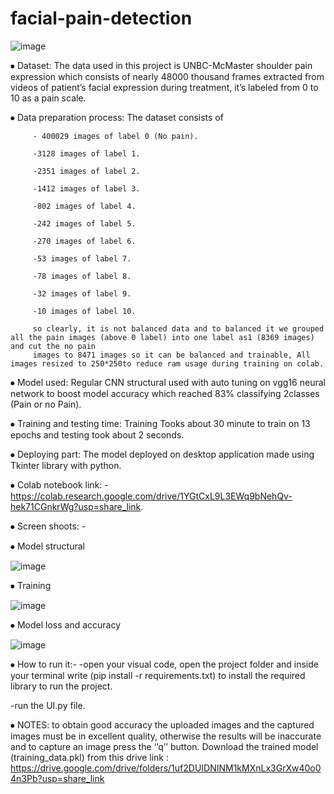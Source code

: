 ﻿# facial-pain-detection

![image](https://user-images.githubusercontent.com/88105870/205351374-5389ed59-2360-4547-829d-eaec5cd69441.png)


⦁	Dataset: The data used in this project is UNBC-McMaster shoulder pain expression which consists of nearly 48000 thousand frames extracted from videos of patient’s facial expression during treatment, it’s labeled from 0 to 10 as a pain scale.

⦁	Data preparation process: The dataset consists of

         - 400029 images of label 0 (No pain).
         
         -3128 images of label 1.
         
         -2351 images of label 2. 
         
         -1412 images of label 3.
         
         -802 images of label 4.
         
         -242 images of label 5.
         
         -270 images of label 6.
         
         -53 images of label 7.
         
         -78 images of label 8.
         
         -32 images of label 9.
         
         -10 images of label 10.
         
         so clearly, it is not balanced data and to balanced it we grouped all the pain images (above 0 label) into one label as1 (8369 images) and cut the no pain
         images to 8471 images so it can be balanced and trainable, All images resized to 250*250to reduce ram usage during training on colab.   
         

⦁	Model used: Regular CNN structural used with auto tuning on vgg16 neural network to boost model accuracy which reached 83% classifying 2classes (Pain or no Pain).


⦁	Training and testing time: Training Tooks about 30 minute to train on 13 epochs and testing took about 2 seconds.



⦁	Deploying part: The model deployed on desktop application made using Tkinter library with python.


⦁	Colab notebook link: -  https://colab.research.google.com/drive/1YGtCxL9L3EWq9bNehQv-hek71CGnkrWg?usp=share_link.


⦁	Screen shoots: -


⦁	Model structural 

![image](https://user-images.githubusercontent.com/88105870/205352032-a42d021e-9921-4d36-9272-47406f662cc2.png)


⦁	Training
 
![image](https://user-images.githubusercontent.com/88105870/205351801-5f53e8f3-71b3-41c4-b7d7-6a9b1623e4b1.png)


⦁	Model loss and accuracy 

![image](https://user-images.githubusercontent.com/88105870/205351912-4ba12cdc-88ae-42c8-9b94-82a8b446c685.png)
        

⦁	How to run it:-
-open your visual code, open the project folder and inside your terminal write (pip install -r requirements.txt) to install the required library to run the project.

-run the UI.py file.

⦁	NOTES: to obtain good accuracy the uploaded images and the captured images must be in excellent quality, otherwise the results will be inaccurate and to capture an image press the ‘’q’’ button.
Download the trained model (training_data.pkl) from this drive link :
https://drive.google.com/drive/folders/1uf2DUIDNINM1kMXnLx3GrXw40o04n3Pb?usp=share_link



